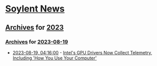 # [Soylent News](../../../README.md)

## [Archives](../../index.md) for [2023](../index.md)

### [Archives](../../index.md) for [2023-08-19](index.md)

* [2023-08-19, 04:16:00](https://soylentnews.org/article.pl?sid=23/08/18/048225&from=rss) - [Intel's GPU Drivers Now Collect Telemetry, Including 'How You Use Your Computer'](https://soylentnews.org/article.pl?sid=23/08/18/048225&from=rss)
